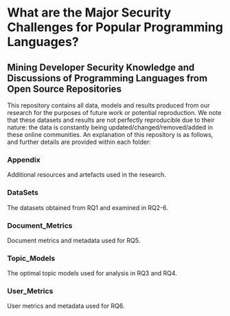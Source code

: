 # What are the Major Security Challenges for Popular Programming Languages?
## Mining Developer Security Knowledge and Discussions of Programming Languages from Open Source Repositories

This repository contains all data, models and results produced from our research for the purposes of future work or potential reproduction. We note that these datasets and results are not perfectly reproducible due to their nature: the data is constantly being updated/changed/removed/added in these online communities. An explanation of this repository is as follows, and further details are provided within each folder:

### Appendix
Additional resources and artefacts used in the research.
### DataSets
The datasets obtained from RQ1 and examined in RQ2-6.
### Document_Metrics
Document metrics and metadata used for RQ5.
### Topic_Models
The optimal topic models used for analysis in RQ3 and RQ4.
### User_Metrics
User metrics and metadata used for RQ6. 
